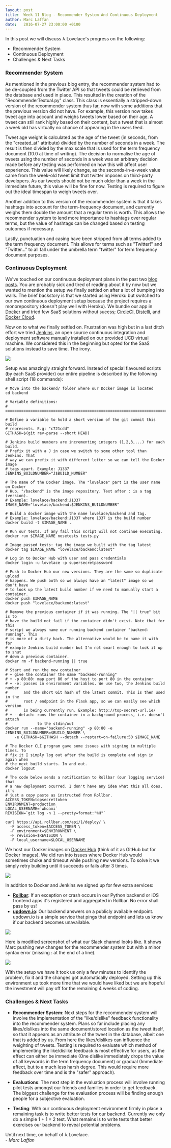 ```yaml
---
layout: post
title:  Week 11 Blog - Recommender System And Continuous Deployment
author: Marc Laffan
date:   2016-07-27 23:00:00 +0100
---
```


In this post we will discuss λ Lovelace's progress on the following:

* Recommender System
* Continuous Deployment
* Challenges & Next Tasks

### Recommender System

As mentioned in the previous blog entry, the recommender system had to be de-coupled from the Twitter API so that tweets could be retrieved from the database and used in place. This resulted in the creation of the "RecommenderTextual.py" class. This class is essentially a stripped-down version of the recommender system thus far, now with some additions that the previous version did not have. For example, this version now takes tweet age into account and weighs tweets lower based on their age. A tweet can still rank highly based on their content, but a tweet that is almost a week old has virtually no chance of appearing in the users feed.

Tweet age weight is calculated as the age of the tweet (in seconds, from the "created_at" attribute) divided by the number of seconds in a week. The result is then divided by the max scale that is used for the term frequency document (10.0 at time of writing). The decision to normalise the age of tweets using the number of seconds in a week was an arbitrary decision made before any testing was performed on how this will affect user experience. This value will likely change, as the seconds-in-a-week value came from the week-old tweet limit that twitter imposes on third-party developers. As our tweets should not be much older than a week in the immediate future, this value will be fine for now. Testing is required to figure out the ideal timespan to weigh tweets over. 

Another addition to this version of the recommender system is that it takes hashtags into account for the term-frequency document, and currently weighs them double the amount that a regular term is worth. This allows the recommender system to lend more importance to hashtags over regular terms, but the value of hashtags can be changed based on testing outcomes if necessary.

Lastly, punctuation and casing have been stripped from all terms added to the term frequency document. This allows for terms such as "Twitter!" and "Twitter..." to all fall under the umbrella term "twitter" for term frequency document purposes.

### Continuous Deployment
We've touched on our continuous deployment plans in the past two [blog](0) [posts](1). You are probably sick and tired of reading about it by now but we wanted to mention the setup we finally settled on after a lot of bumping into walls. The brief backstory is that we started using Heroku but switched to our own continuous deployment setup because the project requires a monorepository (doesn't play well with Heroku). We bundle our app in [Docker](http://www.docker.com/) and tried few SaaS solutions without sucess; [CircleCI](https://circleci.com/), [Distelli](https://www.distelli.com/), and [Docker Cloud](https://cloud.docker.com).

Now on to what we finally settled on. Frustration was high but in a last ditch effort we tried [Jenkins](https://jenkins.io/index.html), an open source continuous integration and deployment software manually installed on our provided UCD virtual machine. We considered this in the beginning but opted for the SaaS solutions instead to save time. The irony. 

![]({{site.baseurl}}/images/week11_jenkins1.png)  

Setup was amazingly straight forward. Instead of special flavoured scripts (by each SaaS provider) our entire pipeline is described by the following shell script (18 commands): 

```shell
# Move into the backend/ folder where our Docker image is located
cd backend

# Variable definitions:
# =============================================================================

# Define a variable to hold a short version of the git commit this build 
# represents. E.g: "c721cdd" 
GITHASH=$(git rev-parse --short HEAD)

# Jenkins build numbers are incrementing integers (1,2,3,...) for each build.
# Prefix it with a J in case we switch to some other tool than Jenkins. That 
# way we can prefix it with different letter so we can tell the Docker image 
# tags apart. Example: J1337
JENKINS_BUILDNUMBER="J$BUILD_NUMBER"

# The name of the Docker image. The "lovelace" part is the user name on Docker 
# Hub. "/backend" is the image repository. Text after : is a tag (version).
# Example: lovelace/backend:J1337
IMAGE_NAME="lovelace/backend:$JENKINS_BUILDNUMBER"

# Build a docker image with the name lovelace/backend and tag. 
# Example: lovelace/backend:J1337 where 1337 is the build number
docker build -t $IMAGE_NAME .

# Run our tests. If any fail this script will not continue executing.
docker run $IMAGE_NAME nosetests tests.py

# Image passed tests: tag the image we built with the tag latest
docker tag $IMAGE_NAME "lovelace/backend:latest"

# Log in to Docker Hub with user and pass credentials
docker login -u lovelace -p supersecretpassword

# Push to Docker Hub our new versions. They are the same so duplicate upload 
# happens. We push both so we always have an "latest" image so we don't have 
# to look up the latest build number if we need to manually start a container.
docker push $IMAGE_NAME
docker push "lovelace/backend:latest"

# Remove the previous container if it was running. The "|| true" bit is to 
# have the build not fail if the container didn't exist. Note that for this 
# script we always name our running backend container "backend-running". This 
# is more of a dirty hack. The alternative would be to name it with for 
# example Jenkins build number but I'm not smart enough to look it up to shut 
# down a previous container.
docker rm -f backend-running || true

# Start and run the new container
# + give the container the name "backend-running"
# + -p 80:80: map port 80 of the host to port 80 in the container
# + -e: passes in environment variables. We use two, the Jenkins build number 
#		and the short Git hash of the latest commit. This is then used in the 
#		root / endpoint in the Flask app, so we can easily see which version
#		is being currently run. Example: http://top-secret-url.ie/
# + --detach: runs the container in a background process, i.e. doesn't attach 
#			  to the stdin/out
docker run --name="backend-running" -p 80:80 -e JENKINS_BUILDNUMBER=$BUILD_NUMBER \
	-e GITHASH=$GITHASH --detach --restart=on-failure:50 $IMAGE_NAME

# The Docker CLI program gave some issues with signing in multiple times. To 
# fix it I simply log out after the build is complete and sign in again when 
# the next build starts. In and out.
docker logout

# The code below sends a notification to Rollbar (our logging service) that 
# a new deployment ocurred. I don't have any idea what this all does, it's 
# just a copy paste as instructed from Rollbar.
ACCESS_TOKEN=topsecrettoken
ENVIRONMENT=production
LOCAL_USERNAME=`whoami`
REVISION=`git log -n 1 --pretty=format:"%H"`

curl https://api.rollbar.com/api/1/deploy/ \
  -F access_token=$ACCESS_TOKEN \
  -F environment=$ENVIRONMENT \
  -F revision=$REVISION \
  -F local_username=$LOCAL_USERNAME
```

We host our Docker images on [Docker Hub](https://hub.docker.com/) (think of it as GitHub but for Docker images). We did run into issues where Docker Hub would sometimes choke and timeout while pushing new versions. To solve it we simply retry building until it succeeds or fails after 3 times.

![]({{site.baseurl}}/images/week11_jenkins2.png)  

In addition to Docker and Jenkins we signed up for few extra services:

- **[Rollbar](https://rollbar.com/)**: If an exception or crash occurs in our Python backend or iOS frontend apps it's registered and aggregated in Rollbar. No error shall pass by us!
- **[updown.io](https://updown.io/)**: Our backend answers on a publicly available endpoint. updown.io is a simple service that pings that endpoint and lets us know if our backend becomes unavailable.

![]({{site.baseurl}}/images/week11_rollbar.png)  

Here is modified screenshot of what our Slack channel looks like. It shows Marc pushing new changes for the recommender system but with a minor syntax error (missing : at the end of a line).

![]({{site.baseurl}}/images/week11_slack.png)  

With the setup we have it took us only a few minutes to identify the problem, fix it and the changes got automatically deployed. Setting up this environment up took more time that we would have liked but we are hopeful the investment will pay off for the remaining 4 weeks of coding.

### Challenges & Next Tasks

- **Recommender System**: Next steps for the recommender system will involve the implementation of the "like/dislike" feedback functionality into the recommender system. Plans so far include placing any likes/dislikes into the same document/stored location as the tweet itself, so that it appears as an attribute of the tweet in the database, albeit one that is added by us. From here the likes/dislikes can influence the weighting of tweets. Testing is required to evaluate which method of implementing the like/dislike feedback is most effective for users, as the effect can either be immediate (One dislike immediately drops the value of all keywords in the term frequency document) or gradual (Immediate affect, but to a much less harsh degree. This would require more feedback over time and is the "safer" approach).

- **Evaluations**: The next step in the evaluation process will involve running pilot tests amongst our friends and families in order to get feedback. The biggest challenge for the evaluation process will be finding enough people for a subjective evaluation.

- **Testing**: With our continuous deployment environment firmly in place a remaining task is to write better tests for our backend. Currently we only do a simple 1 + 1 = 2 test. What remains is to write tests that better exercises our backend to reveal potential problems.

Until next time, on behalf of λ Lovelace.  
\- *Marc Laffan*


[0]: https://jonrh.github.io/lambda-lovelace/2016/07/17/week-10-blog/
[1]: https://jonrh.github.io/lambda-lovelace/2016/07/11/week-9-blog/